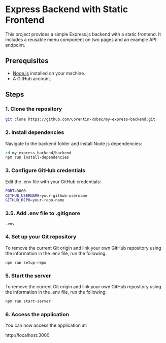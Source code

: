 # Express Backend with Static Frontend

This project provides a simple Express.js backend with a static frontend. It includes a reusable menu component on two pages and an example API endpoint.

## Prerequisites

- [Node.js](https://nodejs.org/) installed on your machine.
- A GitHub account.

## Steps

### 1. Clone the repository

```bash
git clone https://github.com/Corentin-Robac/my-express-backend.git
```

### 2. Install dependencies
Navigate to the backend folder and install Node.js dependencies:

```bash
cd my-express-backend/backend
npm run install-dependencies
```

### 3. Configure GitHub credentials
Edit the .env file with your GitHub credentials:

```bash
PORT=3000
GITHUB_USERNAME=your-github-username
GITHUB_REPO=your-repo-name
```

### 3.5. Add .env file to .gitignore
```bash
.env
```

### 4. Set up your Git repository
To remove the current Git origin and link your own GitHub repository using the information in the .env file, run the following:

```bash
npm run setup-repo
```

### 5. Start the server
To remove the current Git origin and link your own GitHub repository using the information in the .env file, run the following:

```bash
npm run start-server
```

### 6. Access the application
You can now access the application at:

http://localhost:3000


